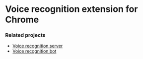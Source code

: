 # Voice recognition extension for Chrome

### Related projects
* [Voice recognition server](https://github.com/Rebryk/VRP-Server)
* [Voice recognition bot](https://github.com/Rebryk/VRP-Bot)
